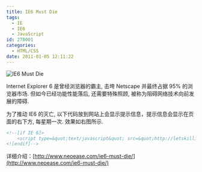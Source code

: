 ```yaml
---
title: IE6 Must Die
tags:
  - IE
  - IE6
  - JavaScript
id: 278001
categories:
  - HTML/CSS
date: 2011-01-05 12:11:22
---
```


![IE6 Must Die](http://farm3.static.flickr.com/2454/3765906168_da58f4b9f1_o.gif "IE6 Must Die")

Internet Explorer 6 是曾经浏览器的霸主, 击垮 Netscape 并最终占据 95% 的浏览器市场. 但如今已经功能性能落后, 还需要特殊照顾, 被称为阻碍网络技术向前发展的障碍.

为了推动 IE6 的灭亡, 以下代码放到网站上会显示提示信息，提示信息会显示在页面的右下方, 每星期一次. 效果如右图所示.

```html
<!--[if IE 6]>
	<script type=&quot;text/javascript&quot; src=&quot;http://letskillie6.googlecode.com/svn/trunk/letskillie6.pack.js&quot;></script>
<![endif]-->
```

详细介绍：[http://www.neoease.com/ie6-must-die/](http://www.neoease.com/ie6-must-die/)